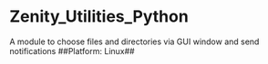 # Zenity_Utilities_Python
A module to choose files and directories via GUI window and send notifications  ##Platform: Linux##

